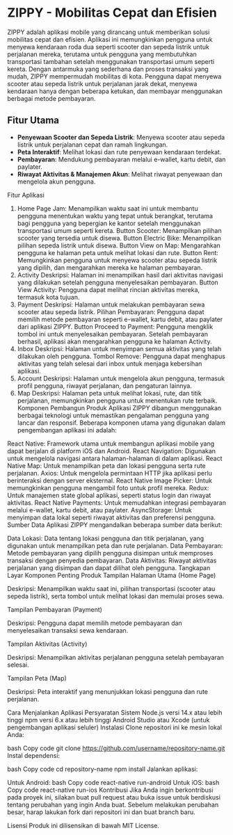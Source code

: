 # ZIPPY - Mobilitas Cepat dan Efisien

ZIPPY adalah aplikasi mobile yang dirancang untuk memberikan solusi mobilitas cepat dan efisien. Aplikasi ini memungkinkan pengguna untuk menyewa kendaraan roda dua seperti scooter dan sepeda listrik untuk perjalanan mereka, terutama untuk pengguna yang membutuhkan transportasi tambahan setelah menggunakan transportasi umum seperti kereta. Dengan antarmuka yang sederhana dan proses transaksi yang mudah, ZIPPY mempermudah mobilitas di kota. Pengguna dapat menyewa scooter atau sepeda listrik untuk perjalanan jarak dekat, menyewa kendaraan hanya dengan beberapa ketukan, dan membayar menggunakan berbagai metode pembayaran.

## Fitur Utama

- **Penyewaan Scooter dan Sepeda Listrik**: Menyewa scooter atau sepeda listrik untuk perjalanan cepat dan ramah lingkungan.
- **Peta Interaktif**: Melihat lokasi dan rute penyewaan kendaraan terdekat.
- **Pembayaran**: Mendukung pembayaran melalui e-wallet, kartu debit, dan paylater.
- **Riwayat Aktivitas & Manajemen Akun**: Melihat riwayat penyewaan dan mengelola akun pengguna.


 Fitur Aplikasi
1. Home Page
Jam: Menampilkan waktu saat ini untuk membantu pengguna menentukan waktu yang tepat untuk berangkat, terutama bagi pengguna yang bepergian ke kantor setelah menggunakan transportasi umum seperti kereta.
Button Scooter: Menampilkan pilihan scooter yang tersedia untuk disewa.
Button Electric Bike: Menampilkan pilihan sepeda listrik untuk disewa.
Button View on Map: Mengarahkan pengguna ke halaman peta untuk melihat lokasi dan rute.
Button Rent: Memungkinkan pengguna untuk menyewa scooter atau sepeda listrik yang dipilih, dan mengarahkan mereka ke halaman pembayaran.
2. Activity
Deskripsi: Halaman ini menampilkan hasil dari aktivitas navigasi yang dilakukan setelah pengguna menyelesaikan pembayaran.
Button View Activity: Pengguna dapat melihat rincian aktivitas mereka, termasuk kota tujuan.
3. Payment
Deskripsi: Halaman untuk melakukan pembayaran sewa scooter atau sepeda listrik.
Pilihan Pembayaran: Pengguna dapat memilih metode pembayaran seperti e-wallet, kartu debit, atau paylater dari aplikasi ZIPPY.
Button Proceed to Payment: Pengguna mengklik tombol ini untuk menyelesaikan pembayaran. Setelah pembayaran berhasil, aplikasi akan mengarahkan pengguna ke halaman Activity.
4. Inbox
Deskripsi: Halaman untuk menyimpan semua aktivitas yang telah dilakukan oleh pengguna.
Tombol Remove: Pengguna dapat menghapus aktivitas yang telah selesai dari inbox untuk menjaga kebersihan aplikasi.
5. Account
Deskripsi: Halaman untuk mengelola akun pengguna, termasuk profil pengguna, riwayat perjalanan, dan pengaturan lainnya.
6. Map
Deskripsi: Halaman peta untuk melihat lokasi, rute, dan titik perjalanan, memungkinkan pengguna untuk menentukan rute terbaik.
Komponen Pembangun Produk
Aplikasi ZIPPY dibangun menggunakan berbagai teknologi untuk memastikan pengalaman pengguna yang lancar dan responsif. Beberapa komponen utama yang digunakan dalam pengembangan aplikasi ini adalah:

React Native: Framework utama untuk membangun aplikasi mobile yang dapat berjalan di platform iOS dan Android.
React Navigation: Digunakan untuk mengelola navigasi antara halaman-halaman di dalam aplikasi.
React Native Map: Untuk menampilkan peta dan lokasi pengguna serta rute perjalanan.
Axios: Untuk mengelola permintaan HTTP jika aplikasi perlu berinteraksi dengan server eksternal.
React Native Image Picker: Untuk memungkinkan pengguna mengambil foto untuk profil mereka.
Redux: Untuk manajemen state global aplikasi, seperti status login dan riwayat aktivitas.
React Native Payments: Untuk memudahkan integrasi pembayaran melalui e-wallet, kartu debit, atau paylater.
AsyncStorage: Untuk menyimpan data lokal seperti riwayat aktivitas dan preferensi pengguna.
Sumber Data
Aplikasi ZIPPY mengandalkan beberapa sumber data berikut:

Data Lokasi: Data tentang lokasi pengguna dan titik perjalanan, yang digunakan untuk menampilkan peta dan rute perjalanan.
Data Pembayaran: Metode pembayaran yang dipilih pengguna disimpan untuk memproses transaksi dengan penyedia pembayaran.
Data Aktivitas: Riwayat aktivitas perjalanan yang disimpan dan dapat dilihat oleh pengguna.
Tangkapan Layar Komponen Penting Produk
Tampilan Halaman Utama (Home Page)

Deskripsi: Menampilkan waktu saat ini, pilihan transportasi (scooter atau sepeda listrik), serta tombol untuk melihat lokasi dan memulai proses sewa.

Tampilan Pembayaran (Payment)

Deskripsi: Pengguna dapat memilih metode pembayaran dan menyelesaikan transaksi sewa kendaraan.

Tampilan Aktivitas (Activity)

Deskripsi: Menampilkan aktivitas perjalanan pengguna setelah pembayaran selesai.

Tampilan Peta (Map)

Deskripsi: Peta interaktif yang menunjukkan lokasi pengguna dan rute perjalanan.

Cara Menjalankan Aplikasi
Persyaratan Sistem
Node.js versi 14.x atau lebih tinggi
npm versi 6.x atau lebih tinggi
Android Studio atau Xcode (untuk pengembangan aplikasi seluler)
Instalasi
Clone repositori ini ke mesin lokal Anda:

bash
Copy code
git clone https://github.com/username/repository-name.git
Instal dependensi:

bash
Copy code
cd repository-name
npm install
Jalankan aplikasi:

Untuk Android:
bash
Copy code
react-native run-android
Untuk iOS:
bash
Copy code
react-native run-ios
Kontribusi
Jika Anda ingin berkontribusi pada proyek ini, silakan buat pull request atau buka issue untuk berdiskusi tentang perubahan yang ingin Anda buat. Sebelum melakukan perubahan besar, harap lakukan fork dari repositori ini dan buat branch baru.

Lisensi
Produk ini dilisensikan di bawah MIT License.




